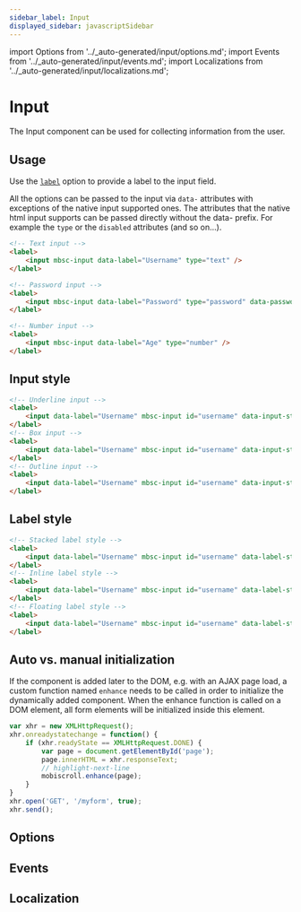 ```yaml
---
sidebar_label: Input
displayed_sidebar: javascriptSidebar
---
```


import Options from '../\_auto-generated/input/options.md';
import Events from '../\_auto-generated/input/events.md';
import Localizations from '../\_auto-generated/input/localizations.md';

# Input

The Input component can be used for collecting information from the user.

## Usage

Use the [`label`](#opt-label) option to provide a label to the input field.

All the options can be passed to the input via `data-` attributes with exceptions of the native input supported ones. The attributes that the native html input supports can be passed directly without the data- prefix. For example the `type` or the `disabled` attributes (and so on...).

```html title="Different types of inputs"
<!-- Text input -->
<label>
    <input mbsc-input data-label="Username" type="text" />
</label>

<!-- Password input -->
<label>
    <input mbsc-input data-label="Password" type="password" data-password-toggle="true" />
</label>

<!-- Number input -->
<label>
    <input mbsc-input data-label="Age" type="number" />
</label>
```

## Input style

```html
<!-- Underline input -->
<label>
    <input data-label="Username" mbsc-input id="username" data-input-style="underline" />
</label>
<!-- Box input -->
<label>
    <input data-label="Username" mbsc-input id="username" data-input-style="box" />
</label>
<!-- Outline input -->
<label>
    <input data-label="Username" mbsc-input id="username" data-input-style="outline" />
</label>
```

## Label style

```html
<!-- Stacked label style -->
<label>
    <input data-label="Username" mbsc-input id="username" data-label-style="stacked" />
</label>
<!-- Inline label style -->
<label>
    <input data-label="Username" mbsc-input id="username" data-label-style="inline" />
</label>
<!-- Floating label style -->
<label>
    <input data-label="Username" mbsc-input id="username" data-label-style="floating" />
</label>
```

## Auto vs. manual initialization

If the component is added later to the DOM, e.g. with an AJAX page load, a custom function named `enhance` needs to be called in order to initialize the dynamically added component. When the enhance function is called on a DOM element, all form elements will be initialized inside this element.

```js
var xhr = new XMLHttpRequest();
xhr.onreadystatechange = function() {
    if (xhr.readyState == XMLHttpRequest.DONE) {
        var page = document.getElementById('page');
        page.innerHTML = xhr.responseText;
        // highlight-next-line
        mobiscroll.enhance(page);
    }
}
xhr.open('GET', '/myform', true);
xhr.send();
```

<div className="option-list">

## Options

<Options />

## Events

<Events />

## Localization

<Localizations />

</div>
